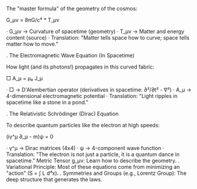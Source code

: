 The "master formula" of the geometry of the cosmos:

G_μν = 8πG/c⁴ * T_μν

· G_μν → Curvature of spacetime (geometry)
· T_μν → Matter and energy content (source)
· Translation: "Matter tells space how to curve; space tells matter how to move."

.  The Electromagnetic Wave Equation (In Spacetime)

How light (and its photons!) propagates in this curved fabric:

□ A_μ = μ₀ J_μ

· □ → D'Alembertian operator (derivatives in spacetime: ∂²/∂t² - ∇²)
· A_μ → 4-dimensional electromagnetic potential
· Translation: "Light ripples in spacetime like a stone in a pond."

.  The Relativistic Schrödinger (Dirac) Equation

To describe quantum particles like the electron at high speeds:

(iγ^μ ∂_μ - m)ψ = 0

· γ^μ → Dirac matrices (4x4)
· ψ → 4-component wave function
· Translation: "The electron is not just a particle, it is a quantum dance in spacetime." Metric Tensor g_μν: Learn how to describe the geometry.
. Variational Principle: Most of these equations come from minimizing an "action" (S = ∫ L d⁴x).
. Symmetries and Groups (e.g., Lorentz Group): The deep structure that generates the laws.

